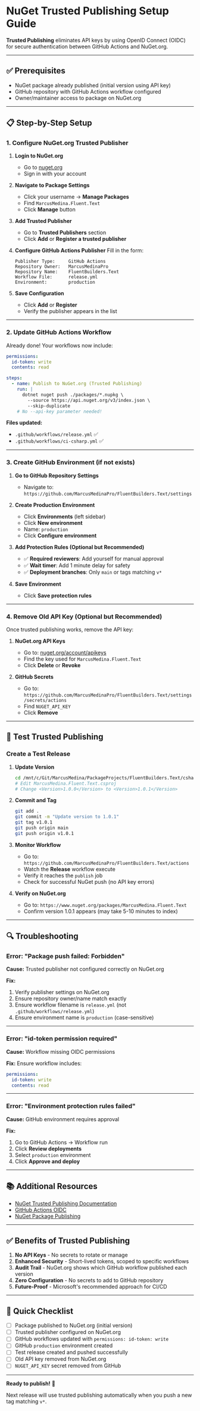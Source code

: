 # NuGet Trusted Publishing Setup Guide

**Trusted Publishing** eliminates API keys by using OpenID Connect (OIDC) for secure authentication between GitHub Actions and NuGet.org.

---

## ✅ Prerequisites

- NuGet package already published (initial version using API key)
- GitHub repository with GitHub Actions workflow configured
- Owner/maintainer access to package on NuGet.org

---

## 📋 Step-by-Step Setup

### 1. Configure NuGet.org Trusted Publisher

1. **Login to NuGet.org**
   - Go to [nuget.org](https://nuget.org)
   - Sign in with your account

2. **Navigate to Package Settings**
   - Click your username → **Manage Packages**
   - Find `MarcusMedina.Fluent.Text`
   - Click **Manage** button

3. **Add Trusted Publisher**
   - Go to **Trusted Publishers** section
   - Click **Add** or **Register a trusted publisher**

4. **Configure GitHub Actions Publisher**
   Fill in the form:
   ```
   Publisher Type:     GitHub Actions
   Repository Owner:   MarcusMedinaPro
   Repository Name:    FluentBuilders.Text
   Workflow File:      release.yml
   Environment:        production
   ```

5. **Save Configuration**
   - Click **Add** or **Register**
   - Verify the publisher appears in the list

---

### 2. Update GitHub Actions Workflow

Already done! Your workflows now include:

```yaml
permissions:
  id-token: write
  contents: read

steps:
  - name: Publish to NuGet.org (Trusted Publishing)
    run: |
      dotnet nuget push ./packages/*.nupkg \
        --source https://api.nuget.org/v3/index.json \
        --skip-duplicate
    # No --api-key parameter needed!
```

**Files updated:**
- `.github/workflows/release.yml` ✅
- `.github/workflows/ci-csharp.yml` ✅

---

### 3. Create GitHub Environment (if not exists)

1. **Go to GitHub Repository Settings**
   - Navigate to: `https://github.com/MarcusMedinaPro/FluentBuilders.Text/settings`

2. **Create Production Environment**
   - Click **Environments** (left sidebar)
   - Click **New environment**
   - Name: `production`
   - Click **Configure environment**

3. **Add Protection Rules (Optional but Recommended)**
   - ✅ **Required reviewers**: Add yourself for manual approval
   - ✅ **Wait timer**: Add 1 minute delay for safety
   - ✅ **Deployment branches**: Only `main` or tags matching `v*`

4. **Save Environment**
   - Click **Save protection rules**

---

### 4. Remove Old API Key (Optional but Recommended)

Once trusted publishing works, remove the API key:

1. **NuGet.org API Keys**
   - Go to: [nuget.org/account/apikeys](https://www.nuget.org/account/apikeys)
   - Find the key used for `MarcusMedina.Fluent.Text`
   - Click **Delete** or **Revoke**

2. **GitHub Secrets**
   - Go to: `https://github.com/MarcusMedinaPro/FluentBuilders.Text/settings/secrets/actions`
   - Find `NUGET_API_KEY`
   - Click **Remove**

---

## 🚀 Test Trusted Publishing

### Create a Test Release

1. **Update Version**
   ```bash
   cd /mnt/c/Git/MarcusMedina/PackageProjects/FluentBuilders.Text/csharp/src/MarcusMedina.Fluent.Text
   # Edit MarcusMedina.Fluent.Text.csproj
   # Change <Version>1.0.0</Version> to <Version>1.0.1</Version>
   ```

2. **Commit and Tag**
   ```bash
   git add .
   git commit -m "Update version to 1.0.1"
   git tag v1.0.1
   git push origin main
   git push origin v1.0.1
   ```

3. **Monitor Workflow**
   - Go to: `https://github.com/MarcusMedinaPro/FluentBuilders.Text/actions`
   - Watch the **Release** workflow execute
   - Verify it reaches the `publish` job
   - Check for successful NuGet push (no API key errors)

4. **Verify on NuGet.org**
   - Go to: `https://www.nuget.org/packages/MarcusMedina.Fluent.Text`
   - Confirm version 1.0.1 appears (may take 5-10 minutes to index)

---

## 🔍 Troubleshooting

### Error: "Package push failed: Forbidden"

**Cause:** Trusted publisher not configured correctly on NuGet.org

**Fix:**
1. Verify publisher settings on NuGet.org
2. Ensure repository owner/name match exactly
3. Ensure workflow filename is `release.yml` (not `.github/workflows/release.yml`)
4. Ensure environment name is `production` (case-sensitive)

---

### Error: "id-token permission required"

**Cause:** Workflow missing OIDC permissions

**Fix:** Ensure workflow includes:
```yaml
permissions:
  id-token: write
  contents: read
```

---

### Error: "Environment protection rules failed"

**Cause:** GitHub environment requires approval

**Fix:**
1. Go to GitHub Actions → Workflow run
2. Click **Review deployments**
3. Select `production` environment
4. Click **Approve and deploy**

---

## 📚 Additional Resources

- [NuGet Trusted Publishing Documentation](https://learn.microsoft.com/en-us/nuget/nuget-org/publish-a-package#trusted-publishing)
- [GitHub Actions OIDC](https://docs.github.com/en/actions/deployment/security-hardening-your-deployments/about-security-hardening-with-openid-connect)
- [NuGet Package Publishing](https://learn.microsoft.com/en-us/nuget/nuget-org/publish-a-package)

---

## ✅ Benefits of Trusted Publishing

1. **No API Keys** - No secrets to rotate or manage
2. **Enhanced Security** - Short-lived tokens, scoped to specific workflows
3. **Audit Trail** - NuGet.org shows which GitHub workflow published each version
4. **Zero Configuration** - No secrets to add to GitHub repository
5. **Future-Proof** - Microsoft's recommended approach for CI/CD

---

## 🎯 Quick Checklist

- [ ] Package published to NuGet.org (initial version)
- [ ] Trusted publisher configured on NuGet.org
- [ ] GitHub workflows updated with `permissions: id-token: write`
- [ ] GitHub `production` environment created
- [ ] Test release created and pushed successfully
- [ ] Old API key removed from NuGet.org
- [ ] `NUGET_API_KEY` secret removed from GitHub

---

**Ready to publish!** 🚀

Next release will use trusted publishing automatically when you push a new tag matching `v*`.
